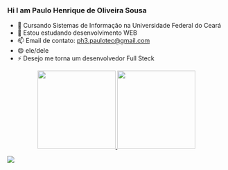 ### Hi I am  Paulo Henrique de Oliveira Sousa

- 🔭 Cursando Sistemas de Informação na Universidade Federal do Ceará
- 🌱 Estou estudando desenvolvimento WEB
- 📫 Email de contato: ph3.paulotec@gmail.com
- 😄 ele/dele
- ⚡ Desejo me torna um desenvolvedor Full Steck

<div align="center">
  <a href="https://github.com/ph3paulo">
  <img height="180em" src="https://github-readme-stats.vercel.app/api?username=ph3paulo&show_icons=true&theme=dark&include_all_commits=true&count_private=true"/>
  <img height="180em" src="https://github-readme-stats.vercel.app/api/top-langs/?username=ph3paulo&layout=compact&langs_count=7&theme=dark"/>
</div>
  
  <a href="https://www.linkedin.com/in/paulo-henrique-oliveira-sousa-332922197/" target="_blank"><img src="https://img.shields.io/badge/-LinkedIn-%230077B5?style=for-the-badge&logo=linkedin&logoColor=white" target="_blank"></a>

